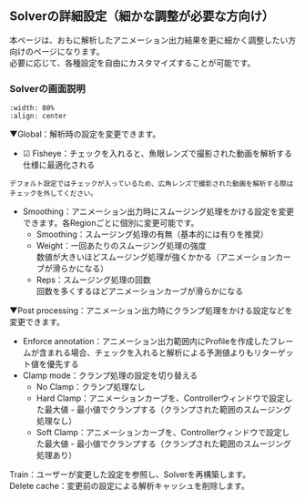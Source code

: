 ## Solverの詳細設定（細かな調整が必要な方向け）
本ページは、おもに解析したアニメーション出力結果を更に細かく調整したい方向けのページになります。  
必要に応じて、各種設定を自由にカスタマイズすることが可能です。  

### Solverの画面説明

```{figure} images/Sol001.png
:width: 80%
:align: center
```

▼Global：解析時の設定を変更できます。
- ☑ Fisheye：チェックを入れると、魚眼レンズで撮影された動画を解析する仕様に最適化される

```{note}
デフォルト設定ではチェックが入っているため、広角レンズで撮影された動画を解析する際はチェックを外してください。
```

- Smoothing：アニメーション出力時にスムージング処理をかける設定を変更できます。各Regionごとに個別に変更可能です。  
  - Smoothing：スムージング処理の有無（基本的には有りを推奨）
  - Weight：一回あたりのスムージング処理の強度  
    数値が大きいほどスムージング処理が強くかかる（アニメーションカーブが滑らかになる）
  - Reps：スムージング処理の回数  
    回数を多くするほどアニメーションカーブが滑らかになる

▼Post processing：アニメーション出力時にクランプ処理をかける設定などを変更できます。
- Enforce annotation：アニメーション出力範囲内にProfileを作成したフレームが含まれる場合、チェックを入れると解析による予測値よりもリターゲット値を優先する
- Clamp mode：クランプ処理の設定を切り替える
  - No Clamp：クランプ処理なし
  - Hard Clamp：アニメーションカーブを、Controllerウィンドウで設定した最大値 - 最小値でクランプする（クランプされた範囲のスムージング処理なし）
  - Soft Clamp：アニメーションカーブを、Controllerウィンドウで設定した最大値 - 最小値でクランプする（クランプされた範囲のスムージング処理あり）

Train：ユーザーが変更した設定を参照し、Solverを再構築します。  
Delete cache：変更前の設定による解析キャッシュを削除します。  
